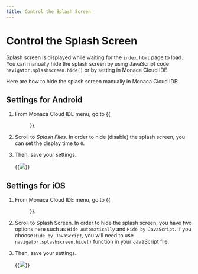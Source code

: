 ```yaml
---
title: Control the Splash Screen
---
```


# Control the Splash Screen

Splash screen is displayed while waiting for the `index.html` page to
load. You can manually hide the splash screen by using JavaScript code
`navigator.splashscreen.hide()` or by setting in Monaca Cloud IDE.

Here are how to hide the splash screen manually in Monaca Cloud IDE:

## Settings for Android

1.  From Monaca Cloud IDE menu, go to {{<menu menu1="Config" menu2="Android App Settings">}}.
2.  Scroll to *Splash Files*. In order to hide (disable) the splash screen, you can set the display time to `0`.
3.  Then, save your settings.

    {{<img src="/images/tips/splashScreen/1.png">}}

## Settings for iOS

1.  From Monaca Cloud IDE menu, go to {{<menu menu1="Config" menu2="iOS App Settings">}}.
2.  Scroll to Splash Screen. In order to hide the splash screen, you have two options here such as `Hide Automatically` and `Hide by JavaScript`. If you choose `Hide by JavaScript`, you will need to use `navigator.splashscreen.hide()` function in your JavaScript file.
3.  Then, save your settings.

    {{<img src="/images/tips/splashScreen/2.png">}}
